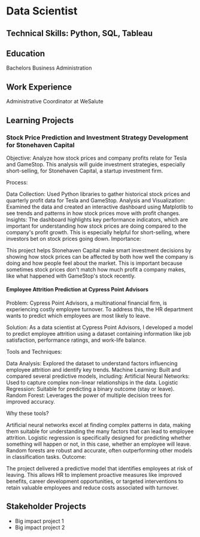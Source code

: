 # Data Scientist 

## Technical Skills: Python, SQL, Tableau

## Education
Bachelors Business Administration

## Work Experience
Administrative Coordinator at WeSalute

## Learning Projects

### Stock Price Prediction and Investment Strategy Development for Stonehaven Capital
Objective: Analyze how stock prices and company profits relate for Tesla and GameStop. This analysis will guide investment strategies, especially short-selling, for Stonehaven Capital, a startup investment firm.

Process:

Data Collection: Used Python libraries to gather historical stock prices and quarterly profit data for Tesla and GameStop.
Analysis and Visualization: Examined the data and created an interactive dashboard using Matplotlib to see trends and patterns in how stock prices move with profit changes.
Insights: The dashboard highlights key performance indicators, which are important for understanding how stock prices are doing compared to the company's profit growth. This is especially helpful for short-selling, where investors bet on stock prices going down.
Importance:

This project helps Stonehaven Capital make smart investment decisions by showing how stock prices can be affected by both how well the company is doing and how people feel about the market. This is important because sometimes stock prices don't match how much profit a company makes, like what happened with GameStop's stock recently.

#### Employee Attrition Prediction at Cypress Point Advisors
Problem: Cypress Point Advisors, a multinational financial firm, is experiencing costly employee turnover. To address this, the HR department wants to predict which employees are most likely to leave.

Solution: As a data scientist at Cypress Point Advisors, I developed a model to predict employee attrition using a dataset containing information like job satisfaction, performance ratings, and work-life balance.

Tools and Techniques:

Data Analysis: Explored the dataset to understand factors influencing employee attrition and identify key trends.
Machine Learning: Built and compared several predictive models, including:
Artificial Neural Networks: Used to capture complex non-linear relationships in the data.
Logistic Regression: Suitable for predicting a binary outcome (stay or leave).
Random Forest: Leverages the power of multiple decision trees for improved accuracy.

Why these tools?

Artificial neural networks excel at finding complex patterns in data, making them suitable for understanding the many factors that can lead to employee attrition.
Logistic regression is specifically designed for predicting whether something will happen or not, in this case, whether an employee will leave.
Random forests are robust and accurate, often outperforming other models in classification tasks.
Outcome:

The project delivered a predictive model that identifies employees at risk of leaving. This allows HR to implement proactive measures like improved benefits, career development opportunities, or targeted interventions to retain valuable employees and reduce costs associated with turnover.



## Stakeholder Projects
- Big impact project 1
- Big impact project 2

